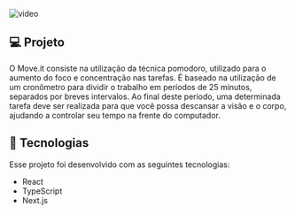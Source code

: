 ![video](https://user-images.githubusercontent.com/60523636/109889833-e0802380-7c64-11eb-8bff-8fbc9594be08.gif)

## 💻 Projeto
O Move.it consiste na utilização da técnica pomodoro, utilizado para o aumento do foco e concentração nas tarefas. É baseado na utilização de um cronômetro para dividir o trabalho em períodos de 25 minutos, separados por breves intervalos. Ao final deste período, uma determinada tarefa deve ser realizada para que você possa descansar a visão e o corpo, ajudando a controlar seu tempo na frente do computador.

## 🚀 Tecnologias
Esse projeto foi desenvolvido com as seguintes tecnologias:
 - React
 - TypeScript
 - Next.js
